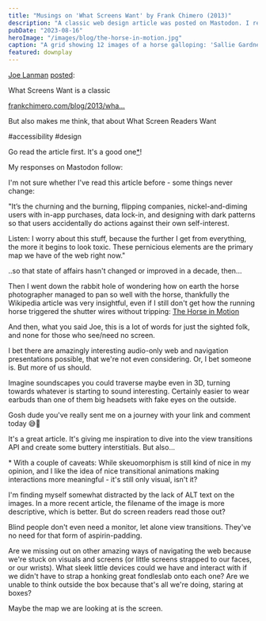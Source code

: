 ```yaml
---
title: "Musings on 'What Screens Want' by Frank Chimero (2013)"
description: "A classic web design article was posted on Mastodon. I reacted."
pubDate: "2023-08-16"
heroImage: "/images/blog/the-horse-in-motion.jpg"
caption: "A grid showing 12 images of a horse galloping: 'Sallie Gardner', owned by Leland Stanford; ridden by G. Domm, running at a 1.40 gait over the Palo Alto track, 19th June, 1878"
featured: downplay
---
```


[Joe Lanman](https://front-end.social/@joelanman@hachyderm.io) [posted](https://hachyderm.io/@joelanman/110894705584842635):

<div class="toot">

What Screens Want is a classic

[frankchimero.com/blog/2013/wha...](https://frankchimero.com/blog/2013/what-screens-want/)

But also makes me think, that about What Screen Readers Want

#accessibility #design

</div>

Go read the article first. It's a good one[\*](#asterisk)!

My responses on Mastodon follow:

<div class="toot">

I'm not sure whether I've read this article before - some things never change:

"It’s the churning and the burning, flipping companies, nickel-and-diming users with in-app purchases, data lock-in, and designing with dark patterns so that users accidentally do actions against their own self-interest.

Listen: I worry about this stuff, because the further I get from everything, the more it begins to look toxic. These pernicious elements are the primary map we have of the web right now."

</div><div class="toot">

..so that state of affairs hasn't changed or improved in a decade, then...

Then I went down the rabbit hole of wondering how on earth the horse photographer managed to pan so well with the horse, thankfully the Wikipedia article was very insightful, even if I still don't get how the running horse triggered the shutter wires without tripping: [The Horse in Motion](https://en.wikipedia.org/wiki/The_Horse_in_Motion)

And then, what you said Joe, this is a lot of words for just the sighted folk, and none for those who see/need no screen.

</div><div class="toot">

I bet there are amazingly interesting audio-only web and navigation presentations possible, that we're not even considering. Or, I bet someone is. But more of us should.

Imagine soundscapes you could traverse maybe even in 3D, turning towards whatever is starting to sound interesting. Certainly easier to wear earbuds than one of them big headsets with fake eyes on the outside.

Gosh dude you've really sent me on a journey with your link and comment today 😅🤯

</div>

It's a great article. It's giving me inspiration to dive into the view transitions API and create some buttery interstitials. But also...

<span id="asterisk">\*</span> With a couple of caveats: While skeuomorphism is still kind of nice in my opinion, and I like the idea of nice transitional animations making interactions more meaningful - it's still only visual, isn't it?

I'm finding myself somewhat distracted by the lack of ALT text on the images. In a more recent article, the filename of the image is more descriptive, which is better. But do screen readers read those out?

Blind people don't even need a monitor, let alone view transitions. They've no need for that form of aspirin-padding.

Are we missing out on other amazing ways of navigating the web because we're stuck on visuals and screens (or little screens strapped to our faces, or our wrists). What sleek little devices could we have and interact with if we didn't have to strap a honking great fondleslab onto each one? Are we unable to think outside the box because that's all we're doing, staring at boxes?

Maybe the map we are looking at is the screen.
